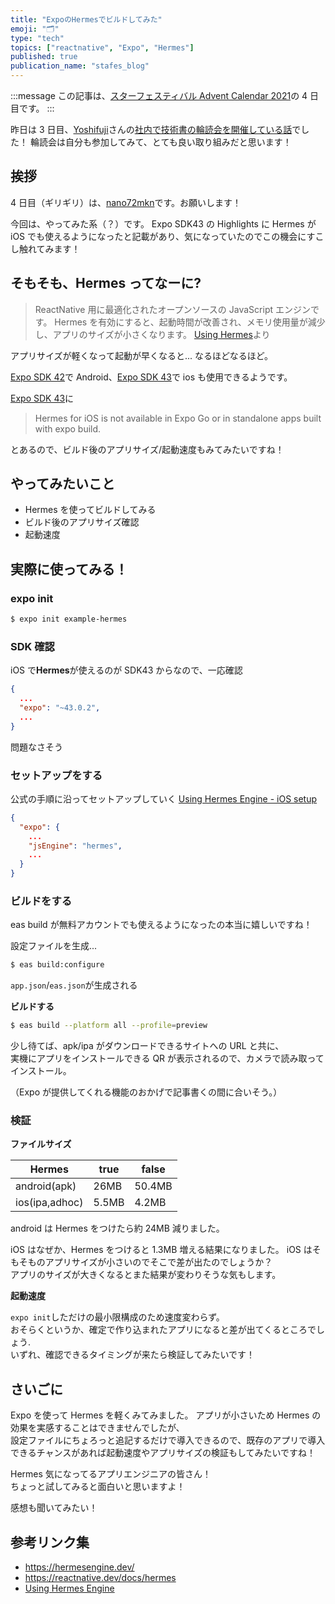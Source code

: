 ```yaml
---
title: "ExpoのHermesでビルドしてみた"
emoji: "🗂"
type: "tech"
topics: ["reactnative", "Expo", "Hermes"]
published: true
publication_name: "stafes_blog"
---
```


:::message
この記事は、[スターフェスティバル Advent Calendar 2021](https://qiita.com/advent-calendar/2021/stafes)の 4 日目です。
:::

昨日は 3 日目、[Yoshifuji](https://twitter.com/zerosant)さんの[社内で技術書の輪読会を開催している話](https://zenn.dev/stafes/articles/round-reading-session)でした！
輪読会は自分も参加してみて、とても良い取り組みだと思います！

## 挨拶

4 日目（ギリギリ）は、[nano72mkn](https://twitter.com/nano72mkn)です。お願いします！

今回は、やってみた系（？）です。
Expo SDK43 の Highlights に Hermes が iOS でも使えるようになったと記載があり、気になっていたのでこの機会にすこし触れてみます！

## そもそも、Hermes ってなーに?

> ReactNative 用に最適化されたオープンソースの JavaScript エンジンです。
> Hermes を有効にすると、起動時間が改善され、メモリ使用量が減少し、アプリのサイズが小さくなります。
> [Using Hermes](https://reactnative.dev/docs/hermes)より

アプリサイズが軽くなって起動が早くなると...
なるほどなるほど。

[Expo SDK 42](https://blog.expo.io/expo-sdk-42-579aee2348b6)で Android、[Expo SDK 43](https://blog.expo.dev/expo-sdk-43-aa9b3c7d5541)で ios も使用できるようです。

[Expo SDK 43](https://blog.expo.dev/expo-sdk-43-aa9b3c7d5541)に

> Hermes for iOS is not available in Expo Go or in standalone apps built with expo build.

とあるので、ビルド後のアプリサイズ/起動速度もみてみたいですね！

## やってみたいこと

- Hermes を使ってビルドしてみる
- ビルド後のアプリサイズ確認
- 起動速度

## 実際に使ってみる！

### expo init

```bash
$ expo init example-hermes
```

### SDK 確認

iOS で**Hermes**が使えるのが SDK43 からなので、一応確認

```json:package.json
{
  ...
  "expo": "~43.0.2",
  ...
}
```

問題なさそう

### セットアップをする

公式の手順に沿ってセットアップしていく
[Using Hermes Engine - iOS setup](https://docs.expo.dev/guides/using-hermes/#ios-setup)

```json:app.json
{
  "expo": {
    ...
    "jsEngine": "hermes",
    ...
  }
}
```

### ビルドをする

eas build が無料アカウントでも使えるようになったの本当に嬉しいですね！

設定ファイルを生成...

```bash
$ eas build:configure
```

`app.json`/`eas.json`が生成される

**ビルドする**

```bash
$ eas build --platform all --profile=preview
```

少し待てば、apk/ipa がダウンロードできるサイトへの URL と共に、  
実機にアプリをインストールできる QR が表示されるので、カメラで読み取ってインストール。

（Expo が提供してくれる機能のおかげで記事書くの間に合いそう。）

### 検証

**ファイルサイズ**

| Hermes         | true  | false  |
| -------------- | ----- | ------ |
| android(apk)   | 26MB  | 50.4MB |
| ios(ipa,adhoc) | 5.5MB | 4.2MB  |

android は Hermes をつけたら約 24MB 減りました。

iOS はなぜか、Hermes をつけると 1.3MB 増える結果になりました。
iOS はそもそものアプリサイズが小さいのでそこで差が出たのでしょうか？  
アプリのサイズが大きくなるとまた結果が変わりそうな気もします。

**起動速度**

`expo init`しただけの最小限構成のため速度変わらず。  
おそらくというか、確定で作り込まれたアプリになると差が出てくるところでしょう.  
いずれ、確認できるタイミングが来たら検証してみたいです！

## さいごに

Expo を使って Hermes を軽くみてみました。
アプリが小さいため Hermes の効果を実感することはできませんでしたが、  
設定ファイルにちょろっと追記するだけで導入できるので、既存のアプリで導入できるチャンスがあれば起動速度やアプリサイズの検証もしてみたいですね！

Hermes 気になってるアプリエンジニアの皆さん！  
ちょっと試してみると面白いと思いますよ！

感想も聞いてみたい！

## 参考リンク集

- https://hermesengine.dev/
- https://reactnative.dev/docs/hermes
- [Using Hermes Engine](https://docs.expo.dev/guides/using-hermes/)
